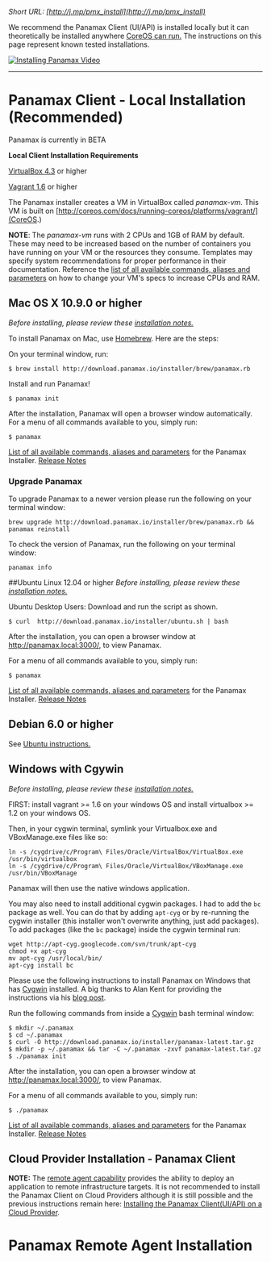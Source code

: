 _Short URL: [http://j.mp/pmx_install](http://j.mp/pmx_install)_

We recommend the Panamax Client (UI/API) is installed locally but it can theoretically be installed anywhere [CoreOS can run.](http://coreos.com/docs/) The  instructions on this page represent known tested installations. 

[![Installing Panamax Video](http://img.youtube.com/vi/15IKkYCfymk/0.jpg)](http://www.youtube.com/watch?v=15IKkYCfymk) 
***
# Panamax Client - Local Installation (Recommended) 
Panamax is currently in BETA

**Local Client Installation Requirements**

[VirtualBox 4.3](https://www.virtualbox.org/wiki/Downloads/) or higher

[Vagrant 1.6](http://www.vagrantup.com/downloads.html/) or higher

The Panamax installer creates a VM in VirtualBox called _panamax-vm_. This VM is built on [http://coreos.com/docs/running-coreos/platforms/vagrant/](CoreOS.)

**NOTE**: The _panamax-vm_ runs with 2 CPUs and 1GB of RAM by default. These may need to be increased based on the number of containers you have running on your VM or the resources they consume. Templates may specify system recommendations for proper performance in their documentation. Reference the [list of all available commands, aliases and parameters](https://github.com/CenturyLinkLabs/panamax-ui/wiki/Panamax-Installer-Commands) on how to change your VM's specs to increase CPUs and RAM.

## Mac OS X 10.9.0 or higher
_Before installing, please review these [installation notes.](https://github.com/CenturyLinkLabs/panamax-ui/wiki/Installing-Panamax#panamax-client---local-installation-recommended)_

To install Panamax on Mac, use [Homebrew](http://brew.sh/). Here are the steps:

On your terminal window, run:

`$ brew install http://download.panamax.io/installer/brew/panamax.rb`

Install and run Panamax! 

`$ panamax init`

After the installation, Panamax will open a browser window automatically.
For a menu of all commands available to you, simply run:

`$ panamax`

[List of all available commands, aliases and parameters](https://github.com/CenturyLinkLabs/panamax-ui/wiki/Panamax-Installer-Commands) for the Panamax Installer.
[Release Notes](https://github.com/CenturyLinkLabs/panamax-ui/wiki/Release-Notes)

### Upgrade Panamax
To upgrade Panamax to a newer version please run the following on your terminal window:

`brew upgrade http://download.panamax.io/installer/brew/panamax.rb && panamax reinstall`

To check the version of Panamax, run the following on your terminal window:

`panamax info`

##Ubuntu Linux 12.04 or higher
_Before installing, please review these [installation notes.](https://github.com/CenturyLinkLabs/panamax-ui/wiki/Installing-Panamax#panamax-client---local-installation-recommended)_

Ubuntu Desktop Users: Download and run the script as shown.

`$ curl  http://download.panamax.io/installer/ubuntu.sh | bash`

After the installation, you can open a browser window at http://panamax.local:3000/, to view Panamax.

For a menu of all commands available to you, simply run:

`$ panamax`

[List of all available commands, aliases and parameters](https://github.com/CenturyLinkLabs/panamax-ui/wiki/Panamax-Installer-Commands) for the Panamax Installer.
[Release Notes](https://github.com/CenturyLinkLabs/panamax-ui/wiki/Release-Notes)

## Debian 6.0 or higher

See [Ubuntu instructions.](https://github.com/CenturyLinkLabs/panamax-ui/wiki/Installing-Panamax#ubuntu-linux-1204-or-higher)

## Windows with Cgywin
_Before installing, please review these [installation notes.](https://github.com/CenturyLinkLabs/panamax-ui/wiki/Installing-Panamax#panamax-client---local-installation-recommended)_


FIRST: install vagrant >= 1.6 on your windows OS and install virtualbox >= 1.2 on your windows OS.

Then, in your cygwin terminal, symlink your Virtualbox.exe and VBoxManage.exe files like so:
```
ln -s /cygdrive/c/Program\ Files/Oracle/VirtualBox/VirtualBox.exe /usr/bin/virtualbox
ln -s /cygdrive/c/Program\ Files/Oracle/VirtualBox/VBoxManage.exe /usr/bin/VBoxManage
```
Panamax will then use the native windows application.

You may also need to install additional cygwin packages.  I had to add the `bc` package as well.  You can do that by adding `apt-cyg` or by re-running the cygwin installer (this installer won't overwrite anything, just add packages).   To add packages (like the `bc` package) inside the cygwin terminal run:
```
wget http://apt-cyg.googlecode.com/svn/trunk/apt-cyg
chmod +x apt-cyg
mv apt-cyg /usr/local/bin/
apt-cyg install bc
```

Please use the following instructions to install Panamax on Windows that has [Cygwin](https://cygwin.com/install.html) installed. A big thanks to Alan Kent for providing the instructions via his [blog post](http://alankent.wordpress.com/2014/08/13/playing-with-docker-coreos-and-panamax-on-windows/).

Run the following commands from inside a [Cygwin](https://cygwin.com/install.html) bash terminal window:

```
$ mkdir ~/.panamax
$ cd ~/.panamax
$ curl -O http://download.panamax.io/installer/panamax-latest.tar.gz
$ mkdir -p ~/.panamax && tar -C ~/.panamax -zxvf panamax-latest.tar.gz
$ ./panamax init
```

After the installation, you can open a browser window at http://panamax.local:3000/, to view Panamax.

For a menu of all commands available to you, simply run:

`$ ./panamax`

[List of all available commands, aliases and parameters](https://github.com/CenturyLinkLabs/panamax-ui/wiki/Panamax-Installer-Commands) for the Panamax Installer.
[Release Notes](https://github.com/CenturyLinkLabs/panamax-ui/wiki/Release-Notes)


## Cloud Provider Installation - Panamax Client

**NOTE:**  The [remote agent capability](http://www.centurylinklabs.com/panamax-status-update-remote-agent-and-adapters/) provides the ability to deploy an application to remote infrastructure targets.  It is not recommended to install the Panamax Client on Cloud Providers although it is still possible and the previous instructions remain here:  [Installing the Panamax Client(UI/API) on a Cloud Provider](https://github.com/CenturyLinkLabs/panamax-ui/wiki/Cloud-Provider-Installation-of-Panamax-Client).

# Panamax Remote Agent Installation 